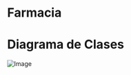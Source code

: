 # Farmacia
# Diagrama de Clases

![Image](https://github.com/user-attachments/assets/aae2a1a6-ba3b-46c3-a9b8-4a4cf46b9264)
